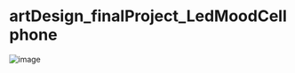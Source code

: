 # artDesign_finalProject_LedMoodCellphone
![image](https://s17.aconvert.com/convert/p3r68-cdx67/db2rj-ubedr.gif)
